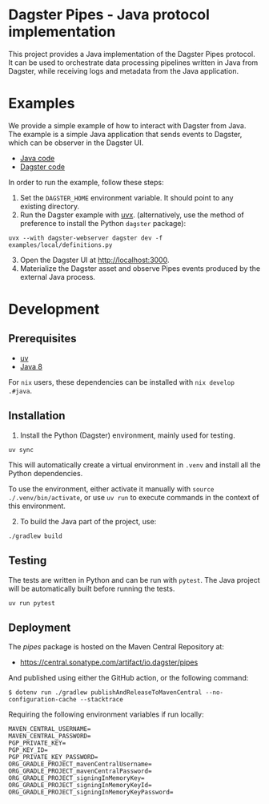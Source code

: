 # Dagster Pipes - Java protocol implementation

This project provides a Java implementation of the Dagster Pipes protocol. It can be used to orchestrate data processing pipelines written in Java from Dagster, while receiving logs and metadata from the Java application.

# Examples

We provide a simple example of how to interact with Dagster from Java. The example is a simple Java application that sends events to Dagster, which can be observer in the Dagster UI.

- [Java code](src/main/java/io/dagster/pipes/utils/Example.java)
- [Dagster code](examples/local/definitions.py)

In order to run the example, follow these steps:

1. Set the `DAGSTER_HOME` environment variable. It should point to any existing directory.
2. Run the Dagster example with [uvx](https://docs.astral.sh/uv/guides/tools/). (alternatively, use the method of preference to install the Python `dagster` package):

```
uvx --with dagster-webserver dagster dev -f examples/local/definitions.py
```

3. Open the Dagster UI at [http://localhost:3000](http://localhost:3000).
4. Materialize the Dagster asset and observe Pipes events produced by the external Java process.

# Development

## Prerequisites

- [uv](https://docs.astral.sh/uv/)
- [Java 8](https://www.oracle.com/java/technologies/javase-jdk8-downloads.html)

For `nix` users, these dependencies can be installed with `nix develop .#java`.

## Installation

1. Install the Python (Dagster) environment, mainly used for testing.

```shell
uv sync
```

This will automatically create a virtual environment in `.venv` and install all the Python dependencies.

To use the environment, either activate it manually with `source ./.venv/bin/activate`, or use `uv run` to execute commands in the context of this environment.

2. To build the Java part of the project, use:
```shell
./gradlew build
```

## Testing

The tests are written in Python and can be run with `pytest`. The Java project will be automatically built before running the tests.

```shell
uv run pytest
```

## Deployment

The _pipes_ package is hosted on the Maven Central Repository at:

- https://central.sonatype.com/artifact/io.dagster/pipes

And published using either the GitHub action, or the following command:

```
$ dotenv run ./gradlew publishAndReleaseToMavenCentral --no-configuration-cache --stacktrace
```

Requiring the following environment variables if run locally:

```
MAVEN_CENTRAL_USERNAME=
MAVEN_CENTRAL_PASSWORD=
PGP_PRIVATE_KEY=
PGP_KEY_ID=
PGP_PRIVATE_KEY_PASSWORD=
ORG_GRADLE_PROJECT_mavenCentralUsername=
ORG_GRADLE_PROJECT_mavenCentralPassword=
ORG_GRADLE_PROJECT_signingInMemoryKey=
ORG_GRADLE_PROJECT_signingInMemoryKeyId=
ORG_GRADLE_PROJECT_signingInMemoryKeyPassword=
```
